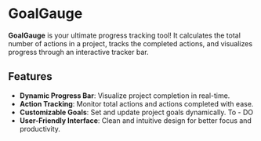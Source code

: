 # GoalGauge  
**GoalGauge** is your ultimate progress tracking tool! It calculates the total number of actions in a project, tracks the completed actions, and visualizes progress through an interactive tracker bar.

## Features  
- **Dynamic Progress Bar**: Visualize project completion in real-time.  
- **Action Tracking**: Monitor total actions and actions completed with ease.  
- **Customizable Goals**: Set and update project goals dynamically.  To - DO
- **User-Friendly Interface**: Clean and intuitive design for better focus and productivity.  



